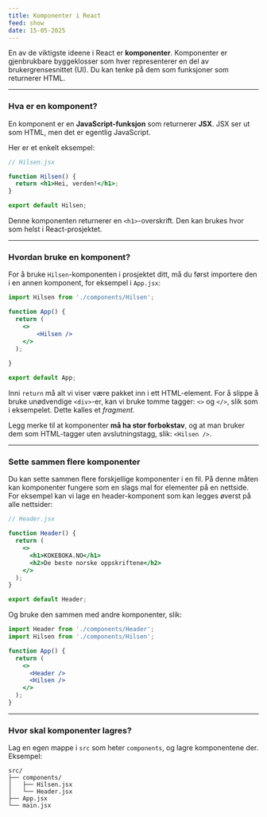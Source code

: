 ```yaml
---
title: Komponenter i React
feed: show
date: 15-05-2025
---
```



En av de viktigste ideene i React er **komponenter**. Komponenter er gjenbrukbare byggeklosser som hver representerer en del av brukergrensesnittet (UI). Du kan tenke på dem som funksjoner som returnerer HTML.

---

### Hva er en komponent?

En komponent er en **JavaScript-funksjon** som returnerer **JSX**. JSX ser ut som HTML, men det er egentlig JavaScript.

Her er et enkelt eksempel:

```jsx
// Hilsen.jsx

function Hilsen() {
  return <h1>Hei, verden!</h1>;
}

export default Hilsen;
```

Denne komponenten returnerer en `<h1>`-overskrift. Den kan brukes hvor som helst i React-prosjektet.

---

### Hvordan bruke en komponent?

For å bruke `Hilsen`-komponenten i prosjektet ditt, må du først importere den i en annen komponent, for eksempel i `App.jsx`:

```jsx
import Hilsen from './components/Hilsen';

function App() {
  return (
	<>
		<Hilsen />
    </>
  );
  
}

export default App;
```

Inni `return` må alt vi viser være pakket inn i ett HTML-element. For å slippe å bruke unødvendige `<div>`-er, kan vi bruke tomme tagger: `<>` og `</>`, slik som i eksempelet. Dette kalles et _fragment_.

Legg merke til at komponenter **må ha stor forbokstav**, og at man bruker dem som HTML-tagger uten avslutningstagg, slik: `<Hilsen />`.

---

### Sette sammen flere komponenter

Du kan sette sammen flere forskjellige komponenter i en fil. På denne måten kan komponenter fungere som en slags mal for elementer på en nettside. For eksempel kan vi lage en header-komponent som kan legges øverst på alle nettsider:

```jsx
// Header.jsx

function Header() {
  return (
    <>
      <h1>KOKEBOKA.NO</h1>
      <h2>De beste norske oppskriftene</h2>
    </>
  );
}

export default Header;
```

Og bruke den sammen med andre komponenter, slik:

```jsx
import Header from './components/Header';
import Hilsen from './components/Hilsen';

function App() {
  return (
    <>
      <Header />
      <Hilsen />
    </>
  );
}
```

---

### Hvor skal komponenter lagres?

Lag en egen mappe i `src` som heter `components`, og lagre komponentene der. Eksempel:

```
src/
├── components/
│   ├── Hilsen.jsx
│   └── Header.jsx
├── App.jsx
└── main.jsx
```

